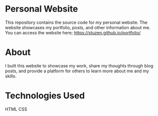 # Personal Website
This repository contains the source code for my personal website. The website showcases my portfolio, posts, and other information about me.
You can access the website here; https://stuzen.github.io/portfolio/                                                                                              

# About
I built this website to showcase my work, share my thoughts through blog posts, and provide a platform for others to learn more about me and my skills.

# Technologies Used
HTML
CSS
